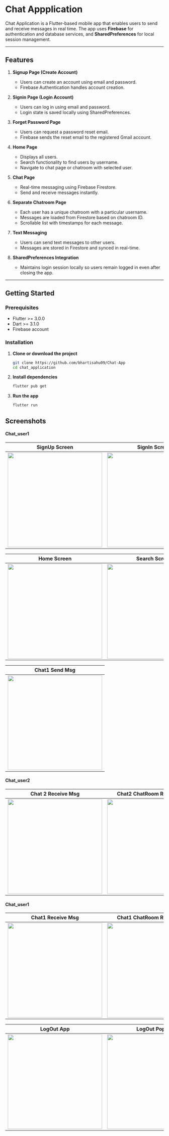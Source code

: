 # Chat Appplication

Chat Application is a Flutter-based mobile app that enables users to send and receive messages in real time. The app uses **Firebase** for authentication and database services, and **SharedPreferences** for local session management.

---

## Features

1. **Signup Page (Create Account)**
   - Users can create an account using email and password.
   - Firebase Authentication handles account creation.

2. **Signin Page (Login Account)**
   - Users can log in using email and password.
   - Login state is saved locally using SharedPreferences.

3. **Forget Password Page**
   - Users can request a password reset email.
   - Firebase sends the reset email to the registered Gmail account.

4. **Home Page**
   - Displays all users.
   - Search functionality to find users by username.
   - Navigate to chat page or chatroom with selected user.

5. **Chat Page**
   - Real-time messaging using Firebase Firestore.
   - Send and receive messages instantly.

6. **Separate Chatroom Page**
   - Each user has a unique chatroom with a particular username.
   - Messages are loaded from Firestore based on chatroom ID.
   - Scrollable list with timestamps for each message.

7. **Text Messaging**
   - Users can send text messages to other users.
   - Messages are stored in Firestore and synced in real-time.

8. **SharedPreferences Integration**
   - Maintains login session locally so users remain logged in even after closing the app.

---

## Getting Started

### Prerequisites

- Flutter >= 3.0.0  
- Dart >= 3.1.0  
- Firebase account  

### Installation

1. **Clone or download the project**
   ```bash
   git clone https://github.com/bhartisahu09/Chat-App
   cd chat_application
   ```

2. **Install dependencies**
   ```bash
   flutter pub get
   ```

3. **Run the app**
   ```bash
   flutter run
   ```

## Screenshots


#### Chat_user1
| SignUp Screen | SignIn Screen | Forget Password | Reset Password |
|:---:|:---:|:---:|:---:|
| <img src="images/screenshots/1_signup_screen.png" width="300"> | <img src="images/screenshots/2_sigin_screen.png" width="300"> | <img src="images/screenshots/3_forget_password.png" width="300"> | <img src="images/screenshots/4_reset_pasword.png" width="300"> 

| Home Screen | Search Screen | Search User List | Search User |
|:---:|:---:|:---:|:---:|
| <img src="images/screenshots/5_chat1_user_homescreen" width="300"> | <img src="images/screenshots/6_chat1_search.png" width="300"> | <img src="images/screenshots/7_chat1_search_list.png" width="300"> | <img src="images/screenshots/8_chat1_search_user.png" width="300"> |

| Chat1 Send Msg | 
|:---:|
| <img src="images/screenshots/9_chat1_chatroom_send_msg.png" width="300"> | 

#### Chat_user2
| Chat 2 Receive Msg | Chat2 ChatRoom Receive Msg | Chat2 Send Msg to User1 |
|:---:|:---:|:---:|
| <img src="images/screenshots/10_chat1_chatroom2_see_send_msg.png" width="300"> | <img src="images/screenshots/10.1_chat2_chatroom_receive_msg.png" width="300"> | <img src="images/screenshots/11_chat2_chatroom_send_msg.png" width="300"> |

#### Chat_user1
| Chat1 Receive Msg | Chat1 ChatRoom Receive Msg |
|:---:|:---:|
| <img src="images/screenshots/12_chat1_receive_msg_from_chat2.png" width="300"> | <img src="images/screenshots/13_chat1_receive_msg_from_chat2_2.png" width="300"> |

| LogOut App | LogOut PopUp | LogOut and Navigate to login screen |
|:---:|:---:|:---:|
| <img src="images/screenshots/14_logout.png" width="300"> | <img src="images/screenshots/15_logout_popup_show.png" width="300"> | <img src="images/screenshots/16_logout_and_navigate_login_screen.png" width="300"> |